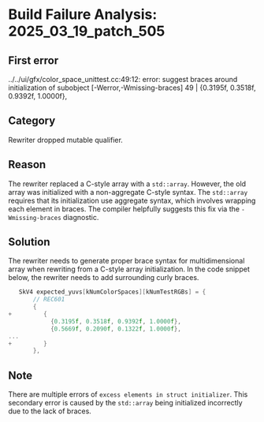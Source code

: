 # Build Failure Analysis: 2025_03_19_patch_505

## First error
../../ui/gfx/color_space_unittest.cc:49:12: error: suggest braces around initialization of subobject [-Werror,-Wmissing-braces]
   49 |           {0.3195f, 0.3518f, 0.9392f, 1.0000f},

## Category
Rewriter dropped mutable qualifier.

## Reason
The rewriter replaced a C-style array with a `std::array`. However, the old array was initialized with a non-aggregate C-style syntax. The `std::array` requires that its initialization use aggregate syntax, which involves wrapping each element in braces. The compiler helpfully suggests this fix via the `-Wmissing-braces` diagnostic.

## Solution
The rewriter needs to generate proper brace syntax for multidimensional array when rewriting from a C-style array initialization. In the code snippet below, the rewriter needs to add surrounding curly braces.

```c++
   SkV4 expected_yuvs[kNumColorSpaces][kNumTestRGBs] = {
       // REC601
       {
+         {
            {0.3195f, 0.3518f, 0.9392f, 1.0000f},
            {0.5669f, 0.2090f, 0.1322f, 1.0000f},
...
+         }
       },
```

## Note
There are multiple errors of `excess elements in struct initializer`. This secondary error is caused by the `std::array` being initialized incorrectly due to the lack of braces.